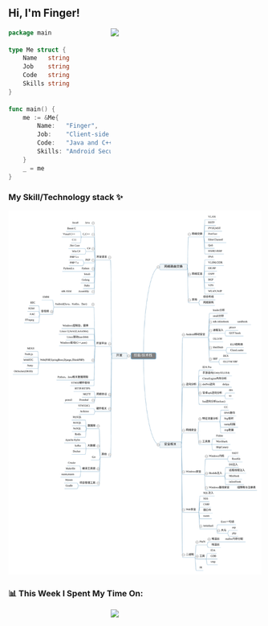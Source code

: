 <h2> Hi, I'm Finger!</h2>
<img align='right' src="https://github-readme-stats.vercel.app/api?username=spianmo&show_icons=true&theme=radical" width="300">


```go
package main

type Me struct {
	Name   string
	Job    string
	Code   string
	Skills string
}

func main() {
	me := &Me{
		Name:   "Finger",
		Job:    "Client-side Engineer",
		Code:   "Java and C++ and Others",
		Skills: "Android Security NLP ^o^",
	}
	_ = me
}
```

### My Skill/Technology stack ✨
![](https://raw.githubusercontent.com/spianmo/spianmo/master/Silk.svg)


<h3>📊 This Week I Spent My Time On:</h3>
<img align='right' src="https://spotify-github-profile.vercel.app/api/view?uid=zbgk3g7ojwjwrwrleo6u8mhub&cover_image=true&theme=novatorem" width="300">

<!--START_SECTION:waka-->
<!--END_SECTION:waka-->
